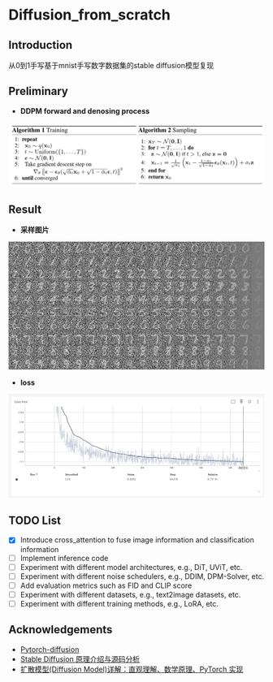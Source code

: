 # Diffusion_from_scratch

## Introduction

从0到1手写基于mnist手写数字数据集的stable diffusion模型复现

## Preliminary
- **DDPM forward and denosing process**

![DDPM forward and denosing process](./assets/ddpm.png)


## Result

- **采样图片**

![采样图片](./assets/stable-diffusion-inference.png)

- **loss**

![training loss](./assets/stable-diffusion-loss.png)


## TODO List

- [x] Introduce cross_attention to fuse image information and classification information
- [ ] Implement inference code
- [ ] Experiment with different model architectures, e.g., DiT, UViT, etc.
- [ ] Experiment with different noise schedulers, e.g., DDIM, DPM-Solver, etc.
- [ ] Add evaluation metrics such as FID and CLIP score
- [ ] Experiment with different datasets, e.g., text2image datasets, etc.
- [ ] Experiment with different training methods, e.g., LoRA, etc.

## Acknowledgements

- [Pytorch-diffusion](https://github.com/owenliang/pytorch-diffusion)
- [Stable Diffusion 原理介绍与源码分析](https://blog.csdn.net/Eric_1993/article/details/129600524?spm=1001.2014.3001.5501)
- [扩散模型(Diffusion Model)详解：直观理解、数学原理、PyTorch 实现](https://zhouyifan.net/2023/07/07/20230330-diffusion-model/)
